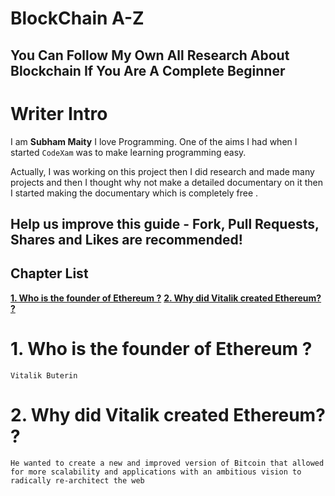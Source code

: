 # BlockChain A-Z
## You Can Follow My Own All Research About Blockchain If You Are A Complete Beginner

# Writer Intro
I am **Subham Maity**
I love Programming. One of the aims I had when I started ```CodeXam``` was to make learning programming easy.

Actually, I was working on this project then I did research and made many projects and then I thought why not make a detailed documentary on it then I started making the documentary which is completely free .
## Help us improve this guide - **Fork, Pull Requests, Shares and Likes are recommended**!

## Chapter List
[**1. Who is the founder of Ethereum ?**](#1-who-is-the-founder-of-ethereum-)
[**2. Why did Vitalik created Ethereum? ?**](#2-why-did-vitalik-created-ethereum-)



# 1. Who is the founder of Ethereum ?
```text
Vitalik Buterin
```
# 2. Why did Vitalik created Ethereum? ?
```text
He wanted to create a new and improved version of Bitcoin that allowed for more scalability and applications with an ambitious vision to radically re-architect the web
```
